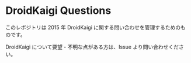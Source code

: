# DroidKaigi Questions
このレポジトリは 2015 年 DroidKaigi に関する問い合わせを管理するためのものです。

DroidKaigi について要望・不明な点がある方は、Issue より問い合わせください。
